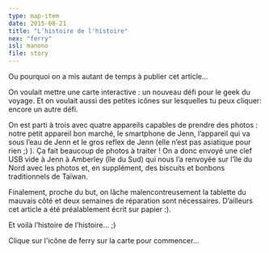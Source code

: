 ```yaml
---
type: map-item
date: 2015-08-21
title: "L'histoire de l'histoire"
nex: "ferry"
isl: manono
file: story
---
```


Ou pourquoi on a mis autant de temps à publier cet article...

On voulait mettre une carte interactive : un nouveau défi pour le geek du voyage. Et on voulait aussi des petites icônes sur lesquelles tu peux cliquer: encore un autre défi.

On est parti à trois avec quatre appareils capables de prendre des photos : notre petit appareil bon marché, le smartphone de Jenn, l’appareil qui va sous l’eau de Jenn et le gros reflex de Jenn (elle n’est pas asiatique pour rien ;) ). Ça fait beaucoup de photos à traiter ! On a donc envoyé une clef USB vide à Jenn à Amberley (île du Sud) qui nous l’a renvoyée sur l’île du Nord avec les photos et, en supplément, des biscuits et bonbons traditionnels de Taïwan.

Finalement, proche du but, on lâche malencontreusement la tablette du mauvais côté et deux semaines de réparation sont nécessaires. D’ailleurs cet article a été préalablement écrit sur papier :).

Et voilà l’histoire de l’histoire... ;)

Clique sur l'icône de ferry sur la carte pour commencer...





